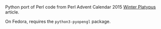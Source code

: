 Python port of Perl code from Perl Advent Calendar 2015 [Winter Platypus](http://perladvent.org/2015/2015-12-03.html) article.

On Fedora, requires the `python3-pyopengl` package.
